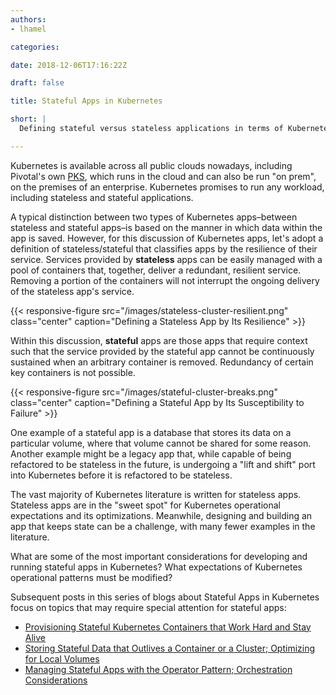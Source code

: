 ```yaml
---
authors:
- lhamel

categories:

date: 2018-12-06T17:16:22Z

draft: false

title: Stateful Apps in Kubernetes

short: |
  Defining stateful versus stateless applications in terms of Kubernetes service resiliency. The first blog post of a series of four about Stateful Kubernetes Apps.

---
```


Kubernetes is available across all public clouds nowadays, including Pivotal's own [PKS](https://pivotal.io/platform/pivotal-container-service), which runs in the cloud and can also be run "on prem", on the premises of an enterprise. Kubernetes promises to run any workload, including stateless and stateful applications.

A typical distinction between two types of Kubernetes apps–between stateless and stateful apps–is based on the manner in which data within the app is saved. However, for this discussion of Kubernetes apps, let's adopt a definition of stateless/stateful that classifies apps by the resilience of their service. Services provided by **stateless** apps can be easily managed with a pool of containers that, together, deliver a redundant, resilient service. Removing a portion of the containers will not interrupt the ongoing delivery of the stateless app's service.

{{< responsive-figure src="/images/stateless-cluster-resilient.png" class="center" caption="Defining a Stateless App by Its Resilience" >}}

Within this discussion, **stateful** apps are those apps that require context such that the service provided by the stateful app cannot be continuously sustained when an arbitrary container is removed. Redundancy of certain key containers is not possible.

{{< responsive-figure src="/images/stateful-cluster-breaks.png" class="center" caption="Defining a Stateful App by Its Susceptibility to Failure" >}}

One example of a stateful app is a database that stores its data on a particular volume, where that volume cannot be shared for some reason. Another example might be a legacy app that, while capable of being refactored to be stateless in the future, is undergoing a "lift and shift" port into Kubernetes before it is refactored to be stateless.

The vast majority of Kubernetes literature is written for stateless apps. Stateless apps are in the "sweet spot" for Kubernetes operational expectations and its optimizations. Meanwhile, designing and building an app that keeps state can be a challenge, with many fewer examples in the literature.

What are some of the most important considerations for developing and running stateful apps in Kubernetes? What expectations of Kubernetes operational patterns must be modified?

Subsequent posts in this series of blogs about Stateful Apps in Kubernetes focus on topics that may require special attention for stateful apps:

*   [Provisioning Stateful Kubernetes Containers that Work Hard and Stay Alive](/post/provisioning-stateful-kube-containers)
*   [Storing Stateful Data that Outlives a Container or a Cluster; Optimizing for Local Volumes](/post/storing-stateful-data)
*   [Managing Stateful Apps with the Operator Pattern; Orchestration Considerations](/post/managing-stateful-apps)

